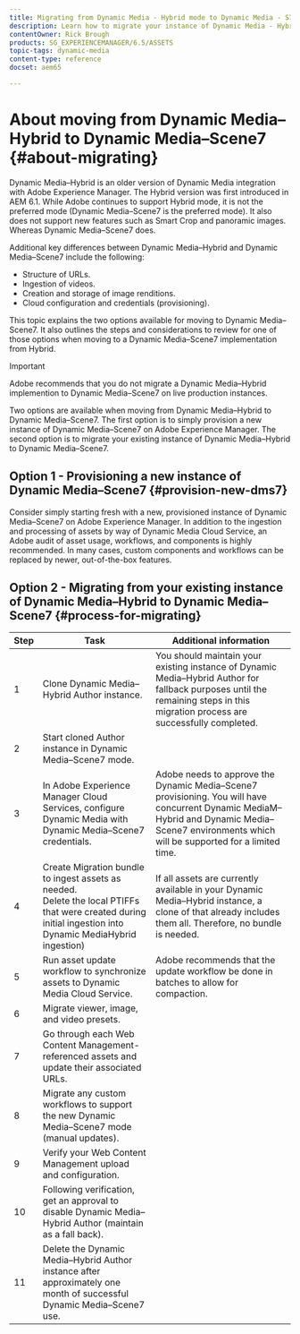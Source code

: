 ```yaml
---
title: Migrating from Dynamic Media - Hybrid mode to Dynamic Media - S7 mode
description: Learn how to migrate your instance of Dynamic Media - Hybrid mode to Dynamic Media - S7 mode
contentOwner: Rick Brough
products: SG_EXPERIENCEMANAGER/6.5/ASSETS
topic-tags: dynamic-media
content-type: reference
docset: aem65

---
```


# About moving from Dynamic Media&ndash;Hybrid to Dynamic Media&ndash;Scene7 {#about-migrating}

Dynamic Media&ndash;Hybrid is an older version of Dynamic Media integration with Adobe Experience Manager. The Hybrid version was first introduced in AEM 6.1. While Adobe continues to support Hybrid mode, it is not the preferred mode (Dynamic Media&ndash;Scene7 is the preferred mode). It also does not support new features such as Smart Crop and panoramic images. Whereas Dynamic Media&ndash;Scene7 does.

Additional key differences between Dynamic Media&ndash;Hybrid and Dynamic Media&ndash;Scene7 include the following:

* Structure of URLs.
* Ingestion of videos.
* Creation and storage of image renditions.
* Cloud configuration and credentials (provisioning).

This topic explains the two options available for moving to Dynamic Media&ndash;Scene7. It also outlines the steps and considerations to review for one of those options when moving to a Dynamic Media&ndash;Scene7 implementation from Hybrid. 

>[!IMPORTANT]
>
>Adobe recommends that you do not migrate a Dynamic Media&ndash;Hybrid implemention to Dynamic Media&ndash;Scene7 on live production instances.

Two options are available when moving from Dynamic Media&ndash;Hybrid to Dynamic Media&ndash;Scene7. The first option is to simply provision a new instance of Dynamic Media&ndash;Scene7 on Adobe Experience Manager. The second option is to migrate your existing instance of Dynamic Media&ndash;Hybrid to Dynamic Media&ndash;Scene7.

## Option 1 - Provisioning a new instance of Dynamic Media&ndash;Scene7 {#provision-new-dms7}

Consider simply starting fresh with a new, provisioned instance of Dynamic Media&ndash;Scene7 on Adobe Experience Manager. In addition to the ingestion and processing of assets by way of Dynamic Media Cloud Service, an Adobe audit of asset usage, workflows, and components is highly recommended. In many cases, custom components and workflows can be replaced by newer, out-of-the-box features.

## Option 2 - Migrating from your existing instance of Dynamic Media&ndash;Hybrid to Dynamic Media&ndash;Scene7 {#process-for-migrating}

| Step | Task | Additional information |
|---|---|---|
| 1 | Clone Dynamic Media&ndash;Hybrid Author instance. | You should maintain your existing instance of Dynamic Media&ndash;Hybrid Author for fallback purposes until the remaining steps in this migration process are successfully completed. |
| 2 | Start cloned Author instance in Dynamic Media&ndash;Scene7 mode. |  |
| 3 | In Adobe Experience Manager Cloud Services, configure Dynamic Media with Dynamic Media&ndash;Scene7 credentials. | Adobe needs to approve the Dynamic Media&ndash;Scene7 provisioning. You will have concurrent Dynamic MediaM&ndash;Hybrid and Dynamic Media&ndash;Scene7 environments which will be supported for a limited time. |
| 4 | Create Migration bundle to ingest assets as needed.<br>Delete the local PTIFFs that were created during initial ingestion into Dynamic MediaHybrid ingestion) | If all assets are currently available in your Dynamic Media&ndash;Hybrid instance, a clone of that already includes them all. Therefore, no bundle is needed. |
| 5 | Run asset update workflow to synchronize assets to Dynamic Media Cloud Service. | Adobe recommends that the update workflow be done in batches to allow for compaction. |
| 6 | Migrate viewer, image, and video presets. |  |
| 7 | Go through each Web Content Management-referenced assets and update their associated URLs. |  |
| 8| Migrate any custom workflows to support the new Dynamic Media&ndash;Scene7 mode (manual updates). |  |
| 9 | Verify your Web Content Management upload and configuration. |  |
| 10 | Following verification, get an approval to disable Dynamic Media&ndash;Hybrid Author (maintain as a fall back). |  |
| 11 | Delete the Dynamic Media&ndash;Hybrid Author instance after approximately one month of successful Dynamic Media&ndash;Scene7 use. |  |
